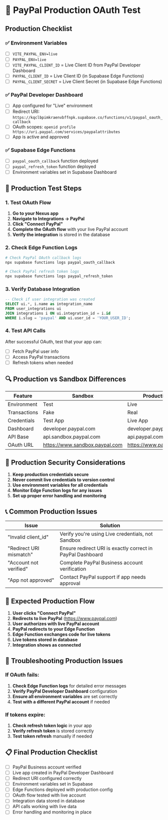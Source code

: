 # 🚀 PayPal Production OAuth Test

## **Production Checklist**

### **✅ Environment Variables**
- [ ] `VITE_PAYPAL_ENV=live`
- [ ] `PAYPAL_ENV=live`
- [ ] `VITE_PAYPAL_CLIENT_ID` = Live Client ID from PayPal Developer Dashboard
- [ ] `PAYPAL_CLIENT_ID` = Live Client ID (in Supabase Edge Functions)
- [ ] `PAYPAL_CLIENT_SECRET` = Live Client Secret (in Supabase Edge Functions)

### **✅ PayPal Developer Dashboard**
- [ ] App configured for "Live" environment
- [ ] Redirect URI: `https://kqclbpimkraenvbffnpk.supabase.co/functions/v1/paypal_oauth_callback`
- [ ] OAuth scopes: `openid profile https://uri.paypal.com/services/paypalattributes`
- [ ] App is active and approved

### **✅ Supabase Edge Functions**
- [ ] `paypal_oauth_callback` function deployed
- [ ] `paypal_refresh_token` function deployed
- [ ] Environment variables set in Supabase Dashboard

## **🧪 Production Test Steps**

### **1. Test OAuth Flow**
1. **Go to your Nexus app**
2. **Navigate to Integrations → PayPal**
3. **Click "Connect PayPal"**
4. **Complete the OAuth flow** with your live PayPal account
5. **Verify the integration** is stored in the database

### **2. Check Edge Function Logs**
```bash
# Check PayPal OAuth callback logs
npx supabase functions logs paypal_oauth_callback

# Check PayPal refresh token logs
npx supabase functions logs paypal_refresh_token
```

### **3. Verify Database Integration**
```sql
-- Check if user integration was created
SELECT ui.*, i.name as integration_name 
FROM user_integrations ui 
JOIN integrations i ON ui.integration_id = i.id 
WHERE i.slug = 'paypal' AND ui.user_id = 'YOUR_USER_ID';
```

### **4. Test API Calls**
After successful OAuth, test that your app can:
- [ ] Fetch PayPal user info
- [ ] Access PayPal transactions
- [ ] Refresh tokens when needed

## **🔍 Production vs Sandbox Differences**

| Feature | Sandbox | Production |
|---------|---------|------------|
| Environment | Test | Live |
| Transactions | Fake | Real |
| Credentials | Test App | Live App |
| Dashboard | developer.paypal.com | developer.paypal.com |
| API Base | api.sandbox.paypal.com | api.paypal.com |
| OAuth URL | https://www.sandbox.paypal.com | https://www.paypal.com |

## **🚨 Production Security Considerations**

1. **Keep production credentials secure**
2. **Never commit live credentials to version control**
3. **Use environment variables for all credentials**
4. **Monitor Edge Function logs for any issues**
5. **Set up proper error handling and monitoring**

## **📞 Common Production Issues**

| Issue | Solution |
|-------|----------|
| "Invalid client_id" | Verify you're using Live credentials, not Sandbox |
| "Redirect URI mismatch" | Ensure redirect URI is exactly correct in PayPal Dashboard |
| "Account not verified" | Complete PayPal Business account verification |
| "App not approved" | Contact PayPal support if app needs approval |

## **🎯 Expected Production Flow**

1. **User clicks "Connect PayPal"**
2. **Redirects to live PayPal** (https://www.paypal.com)
3. **User authorizes with live PayPal account**
4. **PayPal redirects to your Edge Function**
5. **Edge Function exchanges code for live tokens**
6. **Live tokens stored in database**
7. **Integration shows as connected**

## **🔧 Troubleshooting Production Issues**

### **If OAuth fails:**
1. **Check Edge Function logs** for detailed error messages
2. **Verify PayPal Developer Dashboard** configuration
3. **Ensure all environment variables** are set correctly
4. **Test with a different PayPal account** if needed

### **If tokens expire:**
1. **Check refresh token logic** in your app
2. **Verify refresh token** is stored correctly
3. **Test token refresh** manually if needed

## **📋 Final Production Checklist**

- [ ] PayPal Business account verified
- [ ] Live app created in PayPal Developer Dashboard
- [ ] Redirect URI configured correctly
- [ ] Environment variables set in Supabase
- [ ] Edge Functions deployed with production config
- [ ] OAuth flow tested with live account
- [ ] Integration data stored in database
- [ ] API calls working with live data
- [ ] Error handling and monitoring in place 